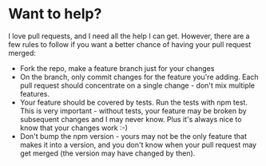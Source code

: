 # Want to help?

I love pull requests, and I need all the help I can get. However, there are a few rules to follow if you want a better chance of having your pull request merged:

- Fork the repo, make a feature branch just for your changes
- On the branch, only commit changes for the feature you're adding. Each pull request should concentrate on a single change - don't mix multiple features.
- Your feature should be covered by tests. Run the tests with npm test. This is very important - without tests, your feature may be broken by subsequent changes and I may never know. Plus it's always nice to know that your changes work :-)
- Don't bump the npm version - yours may not be the only feature that makes it into a version, and you don't know when your pull request may get merged (the version may have changed by then).
